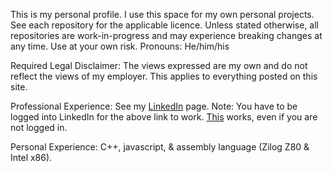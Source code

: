 This is my personal profile.  I use this space for my own personal projects.  See each repository for the applicable licence.  Unless stated otherwise, all repositories are work-in-progress and may experience breaking changes at any time.  Use at your own risk.
Pronouns: He/him/his

Required Legal Disclaimer: The views expressed are my own and do not reflect the views of my employer.  This applies to everything posted on this site.

Professional Experience: See my [LinkedIn](https://www.linkedin.com/in/scot-watson-787296120) page.
  Note: You have to be logged into LinkedIn for the above link to work.  [This](https://www.linkedin.com/in/scot-watson-787296120?trk=people-guest_people_search-card) works, even if you are not logged in.

Personal Experience: C++, javascript, & assembly language (Zilog Z80 & Intel x86).
